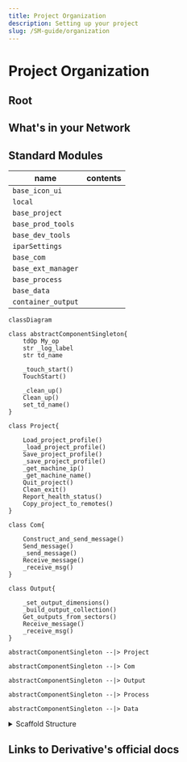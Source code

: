 ```yaml
---
title: Project Organization
description: Setting up your project
slug: /SM-guide/organization
---
```


# Project Organization

## Root

## What's in your Network

## Standard Modules

| name | contents |
|--- | --- |
| `base_icon_ui`        |
| `local`               | 
| `base_project`        |
| `base_prod_tools`     |
| `base_dev_tools`      |
| `iparSettings`        |
| `base_com`            | 
| `base_ext_manager`    |
| `base_process`        | 
| `base_data`           | 
| `container_output`    |



```mermaid 
classDiagram

class abstractComponentSingleton{
    tdOp My_op
    str _log_label
    str td_name

    _touch_start()
    TouchStart()

    _clean_up()
    Clean_up()
    set_td_name()
}

class Project{

    Load_project_profile()
    _load_project_profile()
    Save_project_profile()
    _save_project_profile()
    _get_machine_ip()
    _get_machine_name()
    Quit_project()
    Clean_exit()
    Report_health_status()
    Copy_project_to_remotes()
}

class Com{

    Construct_and_send_message()
    Send_message()
    _send_message()
    Receive_message()
    _receive_msg()
}

class Output{

    _set_output_dimensions()
    _build_output_collection()
    Get_outputs_from_sectors()
    Receive_message()
    _receive_msg()
}

abstractComponentSingleton --|> Project

abstractComponentSingleton --|> Com

abstractComponentSingleton --|> Output

abstractComponentSingleton --|> Process

abstractComponentSingleton --|> Data

```

<details>

<summary>Scaffold Structure</summary>

```
base_scaffold
    ├── base_icon_ui
    ├── local
    │    └── modules
    │        └── SudoMagic
    │
    ├── base_prod_tools
    ├── base_dev_tools
    ├── base_shader_lib
    │
    └── base_project
        ├── base_icon
        ├── base_startup
        ├── iparSettings
        ├── base_com
        ├── container_output
        ├── base_process
        ├── base_data
        └── local
            └── modules 
                ├── lookup
                ├── project
                ├── com
                ├── process
                ├── output
                └── data
```
</details>

## Links to Derivative's official docs


<!-- links -->